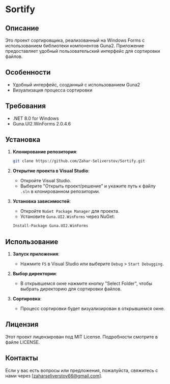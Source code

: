 # Sortify

## Описание

Это проект сортировщика, реализованный на Windows Forms с использованием библиотеки компонентов Guna2. Приложение предоставляет удобный пользовательский интерфейс для сортировки файлов.

## Особенности

- Удобный интерфейс, созданный с использованием Guna2
- Визуализация процесса сортировки

## Требования

- .NET 8.0 for Windows
- Guna.UI2.WinForms 2.0.4.6

## Установка

1. **Клонирование репозитория**:
    ```bash
    git clone https://github.com/Zahar-Seliverstov/Sortify.git
    ```
2. **Открытие проекта в Visual Studio**:
    - Откройте Visual Studio.
    - Выберите "Открыть проект/решение" и укажите путь к файлу `.sln` в клонированном репозитории.

3. **Установка зависимостей**:
    - Откройте `NuGet Package Manager` для проекта.
    - Установите `Guna.UI2.WinForms` через NuGet:
    ```bash
    Install-Package Guna.UI2.WinForms
    ```

## Использование

1. **Запуск приложения**:
    - Нажмите `F5` в Visual Studio или выберите `Debug` > `Start Debugging`.

2. **Выбор директории**:
    - В открывшемся окне нажмите кнопку "Select Folder", чтобы выбрать директорию для сортировки файлов.
      
3. **Сортировка**:
    - Процесс сортировки будет визуализирован в открывшемся окне.

## Лицензия

Этот проект лицензирован под MIT License. Подробности смотрите в файле LICENSE.

## Контакты

Если у вас есть вопросы или предложения, пожалуйста, свяжитесь с нами через [zaharseliverstov66@gmail.com].
